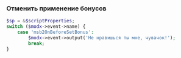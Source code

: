 ### Отменить применение бонусов

```php
$sp = &$scriptProperties;
switch ($modx->event->name) {
    case 'msb2OnBeforeSetBonus':
        $modx->event->output('Не нравишься ты мне, чувачок!');
        break;
}
```
